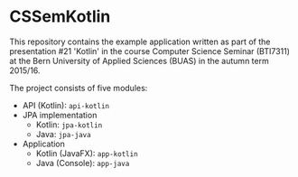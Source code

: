 # CSSemKotlin
This repository contains the example application written as part of the presentation #21 'Kotlin'
in the course Computer Science Seminar (BTI7311) at the Bern University of Applied Sciences (BUAS) in the autumn term 2015/16.

The project consists of five modules:
* API (Kotlin): `api-kotlin`
* JPA implementation
  * Kotlin: `jpa-kotlin`
  * Java: `jpa-java`
* Application
  * Kotlin (JavaFX): `app-kotlin`
  * Java (Console): `app-java`
